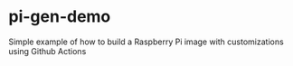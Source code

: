 # pi-gen-demo
Simple example of how to build a Raspberry Pi image with customizations using Github Actions
